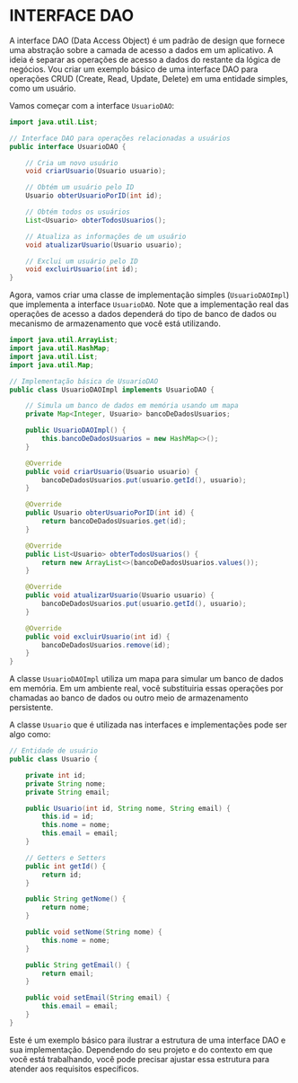 # INTERFACE DAO
A interface DAO (Data Access Object) é um padrão de design que fornece uma abstração sobre a camada de acesso a dados em um aplicativo. A ideia é separar as operações de acesso a dados do restante da lógica de negócios. Vou criar um exemplo básico de uma interface DAO para operações CRUD (Create, Read, Update, Delete) em uma entidade simples, como um usuário.

Vamos começar com a interface `UsuarioDAO`:

```java
import java.util.List;

// Interface DAO para operações relacionadas a usuários
public interface UsuarioDAO {

    // Cria um novo usuário
    void criarUsuario(Usuario usuario);

    // Obtém um usuário pelo ID
    Usuario obterUsuarioPorID(int id);

    // Obtém todos os usuários
    List<Usuario> obterTodosUsuarios();

    // Atualiza as informações de um usuário
    void atualizarUsuario(Usuario usuario);

    // Exclui um usuário pelo ID
    void excluirUsuario(int id);
}
```

Agora, vamos criar uma classe de implementação simples (`UsuarioDAOImpl`) que implementa a interface `UsuarioDAO`. Note que a implementação real das operações de acesso a dados dependerá do tipo de banco de dados ou mecanismo de armazenamento que você está utilizando.

```java
import java.util.ArrayList;
import java.util.HashMap;
import java.util.List;
import java.util.Map;

// Implementação básica de UsuarioDAO
public class UsuarioDAOImpl implements UsuarioDAO {

    // Simula um banco de dados em memória usando um mapa
    private Map<Integer, Usuario> bancoDeDadosUsuarios;

    public UsuarioDAOImpl() {
        this.bancoDeDadosUsuarios = new HashMap<>();
    }

    @Override
    public void criarUsuario(Usuario usuario) {
        bancoDeDadosUsuarios.put(usuario.getId(), usuario);
    }

    @Override
    public Usuario obterUsuarioPorID(int id) {
        return bancoDeDadosUsuarios.get(id);
    }

    @Override
    public List<Usuario> obterTodosUsuarios() {
        return new ArrayList<>(bancoDeDadosUsuarios.values());
    }

    @Override
    public void atualizarUsuario(Usuario usuario) {
        bancoDeDadosUsuarios.put(usuario.getId(), usuario);
    }

    @Override
    public void excluirUsuario(int id) {
        bancoDeDadosUsuarios.remove(id);
    }
}
```

A classe `UsuarioDAOImpl` utiliza um mapa para simular um banco de dados em memória. Em um ambiente real, você substituiria essas operações por chamadas ao banco de dados ou outro meio de armazenamento persistente.

A classe `Usuario` que é utilizada nas interfaces e implementações pode ser algo como:

```java
// Entidade de usuário
public class Usuario {

    private int id;
    private String nome;
    private String email;

    public Usuario(int id, String nome, String email) {
        this.id = id;
        this.nome = nome;
        this.email = email;
    }

    // Getters e Setters
    public int getId() {
        return id;
    }

    public String getNome() {
        return nome;
    }

    public void setNome(String nome) {
        this.nome = nome;
    }

    public String getEmail() {
        return email;
    }

    public void setEmail(String email) {
        this.email = email;
    }
}
```

Este é um exemplo básico para ilustrar a estrutura de uma interface DAO e sua implementação. Dependendo do seu projeto e do contexto em que você está trabalhando, você pode precisar ajustar essa estrutura para atender aos requisitos específicos.